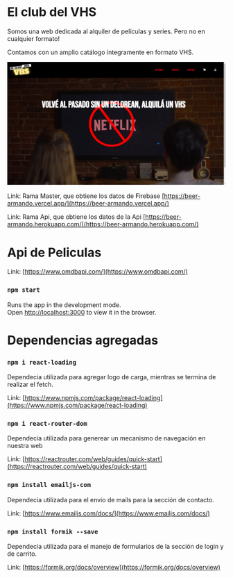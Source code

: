 # El club del VHS
Somos una web dedicada al alquiler de películas y series. Pero no en cualquier formato!  

Contamos con un amplio catálogo íntegramente en formato VHS. 

![Main](Main.jpg)

Link: Rama Master, que obtiene los datos de Firebase [https://beer-armando.vercel.app/](https://beer-armando.vercel.app/)

Link: Rama Api, que obtiene los datos de la Api [https://beer-armando.herokuapp.com/](https://beer-armando.herokuapp.com/)



# Api de Peliculas

Link: [https://www.omdbapi.com/](https://www.omdbapi.com/)



### `npm start`

Runs the app in the development mode.\
Open [http://localhost:3000](http://localhost:3000) to view it in the browser.

# Dependencias agregadas 

### `npm i react-loading`
Dependecia utilizada para agregar logo de carga, mientras se termina de realizar el fetch.

Link: [https://www.npmjs.com/package/react-loading](https://www.npmjs.com/package/react-loading)

### `npm i react-router-dom`
Dependecia utilizada para generear un mecanismo de navegación en nuestra web

Link: [https://reactrouter.com/web/guides/quick-start](https://reactrouter.com/web/guides/quick-start)

### `npm install emailjs-com `
Dependecia utilizada para el envio de mails para la sección de contacto.

Link: [https://www.emailjs.com/docs/](https://www.emailjs.com/docs/)

### `npm install formik --save`
Dependecia utilizada para el manejo de formularios de la sección de login y de carrito.

Link: [https://formik.org/docs/overview](https://formik.org/docs/overview)





